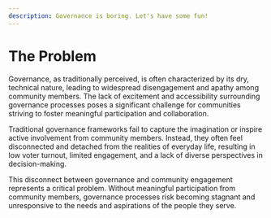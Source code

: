 ```yaml
---
description: Governance is boring. Let's have some fun!
---
```


# The Problem

Governance, as traditionally perceived, is often characterized by its dry, technical nature, leading to widespread disengagement and apathy among community members. The lack of excitement and accessibility surrounding governance processes poses a significant challenge for communities striving to foster meaningful participation and collaboration.

Traditional governance frameworks fail to capture the imagination or inspire active involvement from community members. Instead, they often feel disconnected and detached from the realities of everyday life, resulting in low voter turnout, limited engagement, and a lack of diverse perspectives in decision-making.

This disconnect between governance and community engagement represents a critical problem. Without meaningful participation from community members, governance processes risk becoming stagnant and unresponsive to the needs and aspirations of the people they serve.
